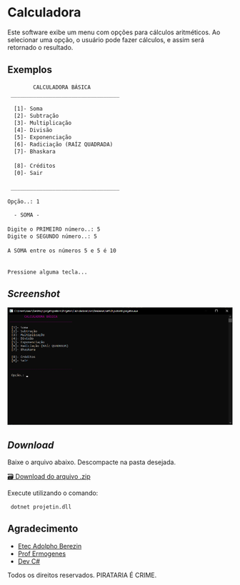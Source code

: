 # Calculadora

Este software exibe um menu com opções para cálculos aritméticos. Ao selecionar uma opção, o usuário pode fazer cálculos, e assim será retornado o resultado.


## Exemplos


```
        CALCULADORA BÁSICA        
 __________________________________ 

  [1]- Soma
  [2]- Subtração
  [3]- Multiplicação
  [4]- Divisão
  [5]- Exponenciação
  [6]- Radiciação (RAÍZ QUADRADA)
  [7]- Bhaskara

  [8]- Créditos
  [0]- Sair

 __________________________________

Opção..: 1
```

```
  - SOMA -        

Digite o PRIMEIRO número..: 5
Digite o SEGUNDO número..: 5

A SOMA entre os números 5 e 5 é 10


Pressione alguma tecla...
```


## _Screenshot_

![Tela do programa](tela.png)


## _Download_

Baixe o arquivo abaixo. Descompacte na pasta desejada.



[🗃 Download do arquivo .zip](dist/Calculadora.zip)

Execute utilizando o comando:

```
 dotnet projetin.dll
```

## Agradecimento

- [Etec Adolpho Berezin](http://eteab.com.br/)
- [Prof Ermogenes](https://github.com/ermogenes)
- [Dev C#](https://github.com/isaacgeazy/Calculadora)

Todos os direitos reservados. PIRATARIA É CRIME.